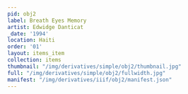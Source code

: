 ```yaml
---
pid: obj2
label: Breath Eyes Memory
artist: Edwidge Danticat
_date: '1994'
location: Haiti
order: '01'
layout: items_item
collection: items
thumbnail: "/img/derivatives/simple/obj2/thumbnail.jpg"
full: "/img/derivatives/simple/obj2/fullwidth.jpg"
manifest: "/img/derivatives/iiif/obj2/manifest.json"
---
```

